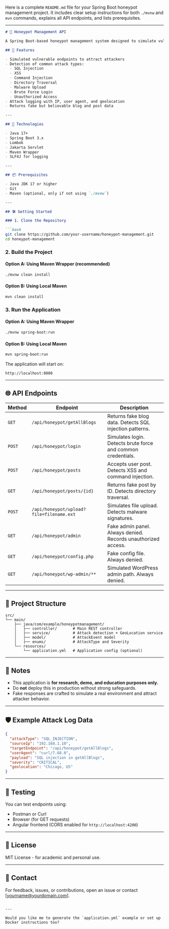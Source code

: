 Here is a complete `README.md` file for your Spring Boot honeypot management project. It includes clear setup instructions for both `./mvnw` and `mvn` commands, explains all API endpoints, and lists prerequisites.

---

````markdown
# 🐝 Honeypot Management API

A Spring Boot-based honeypot management system designed to simulate vulnerable endpoints, detect various types of attacks (SQL Injection, XSS, Brute Force, etc.), and log attack events with geolocation and severity.

## 🚀 Features

- Simulated vulnerable endpoints to attract attackers
- Detection of common attack types:
  - SQL Injection
  - XSS
  - Command Injection
  - Directory Traversal
  - Malware Upload
  - Brute Force Login
  - Unauthorized Access
- Attack logging with IP, user agent, and geolocation
- Returns fake but believable blog and post data

---

## 🧰 Technologies

- Java 17+
- Spring Boot 3.x
- Lombok
- Jakarta Servlet
- Maven Wrapper
- SLF4J for logging

---

## 📦 Prerequisites

- Java JDK 17 or higher
- Git
- Maven (optional, only if not using `./mvnw`)

---

## 🛠️ Getting Started

### 1. Clone the Repository

```bash
git clone https://github.com/your-username/honeypot-management.git
cd honeypot-management
````

### 2. Build the Project

#### Option A: Using Maven Wrapper (recommended)

```bash
./mvnw clean install
```

#### Option B: Using Local Maven

```bash
mvn clean install
```

### 3. Run the Application

#### Option A: Using Maven Wrapper

```bash
./mvnw spring-boot:run
```

#### Option B: Using Local Maven

```bash
mvn spring-boot:run
```

The application will start on:

```
http://localhost:8080
```

---

## 🌐 API Endpoints

| Method | Endpoint                                 | Description                                                   |
| ------ | ---------------------------------------- | ------------------------------------------------------------- |
| `GET`  | `/api/honeypot/getAllBlogs`              | Returns fake blog data. Detects SQL injection patterns.       |
| `POST` | `/api/honeypot/login`                    | Simulates login. Detects brute force and common credentials.  |
| `POST` | `/api/honeypot/posts`                    | Accepts user post. Detects XSS and command injection.         |
| `GET`  | `/api/honeypot/posts/{id}`               | Returns fake post by ID. Detects directory traversal.         |
| `POST` | `/api/honeypot/upload?file=filename.ext` | Simulates file upload. Detects malware signatures.            |
| `GET`  | `/api/honeypot/admin`                    | Fake admin panel. Always denied. Records unauthorized access. |
| `GET`  | `/api/honeypot/config.php`               | Fake config file. Always denied.                              |
| `GET`  | `/api/honeypot/wp-admin/**`              | Simulated WordPress admin path. Always denied.                |

---

## 📁 Project Structure

```
src/
└── main/
    ├── java/com/example/honeypotmanagement/
    │   ├── controller/       # Main REST controller
    │   ├── service/          # Attack detection + GeoLocation service
    │   ├── model/            # AttackEvent model
    │   ├── enums/            # AttackType and Severity
    └── resources/
        └── application.yml   # Application config (optional)
```

---

## 📌 Notes

* This application is **for research, demo, and education purposes only.**
* Do **not** deploy this in production without strong safeguards.
* Fake responses are crafted to simulate a real environment and attract attacker behavior.

---

## 🛡️ Example Attack Log Data

```json
{
  "attackType": "SQL_INJECTION",
  "sourceIp": "192.168.1.10",
  "targetEndpoint": "/api/honeypot/getAllBlogs",
  "userAgent": "curl/7.68.0",
  "payload": "SQL injection in getAllBlogs",
  "severity": "CRITICAL",
  "geolocation": "Chicago, US"
}
```

---

## 🧪 Testing

You can test endpoints using:

* Postman or Curl
* Browser (for GET requests)
* Angular frontend (CORS enabled for `http://localhost:4200`)

---

## 📄 License

MIT License - for academic and personal use.

---

## 🙋 Contact

For feedback, issues, or contributions, open an issue or contact \[[yourname@yourdomain.com](mailto:yourname@yourdomain.com)].

```

---

Would you like me to generate the `application.yml` example or set up Docker instructions too?
```

